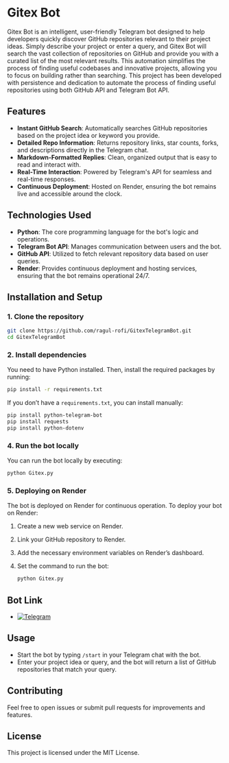 # Gitex Bot

Gitex Bot is an intelligent, user-friendly Telegram bot designed to help developers quickly discover GitHub repositories relevant to their project ideas. Simply describe your project or enter a query, and Gitex Bot will search the vast collection of repositories on GitHub and provide you with a curated list of the most relevant results. This automation simplifies the process of finding useful codebases and innovative projects, allowing you to focus on building rather than searching. This project has been developed with persistence and dedication to automate the process of finding useful repositories using both GitHub API and Telegram Bot API.

## Features

- **Instant GitHub Search**: Automatically searches GitHub repositories based on the project idea or keyword you provide.
- **Detailed Repo Information**: Returns repository links, star counts, forks, and descriptions directly in the Telegram chat.
- **Markdown-Formatted Replies**: Clean, organized output that is easy to read and interact with.
- **Real-Time Interaction**: Powered by Telegram's API for seamless and real-time responses.
- **Continuous Deployment**: Hosted on Render, ensuring the bot remains live and accessible around the clock.

## Technologies Used

- **Python**: The core programming language for the bot's logic and operations.
- **Telegram Bot API**: Manages communication between users and the bot.
- **GitHub API**: Utilized to fetch relevant repository data based on user queries.
- **Render**: Provides continuous deployment and hosting services, ensuring that the bot remains operational 24/7.

## Installation and Setup

### 1. Clone the repository

```bash
git clone https://github.com/ragul-rofi/GitexTelegramBot.git
cd GitexTelegramBot
```

### 2. Install dependencies

You need to have Python installed. Then, install the required packages by running:
```bash
pip install -r requirements.txt
```

If you don’t have a `requirements.txt`, you can install manually:

```bash
pip install python-telegram-bot
pip install requests
pip install python-dotenv
```

### 4. Run the bot locally

You can run the bot locally by executing:
```bash
python Gitex.py
```

### 5. Deploying on Render

The bot is deployed on Render for continuous operation. To deploy your bot on Render:
1. Create a new web service on Render.
2. Link your GitHub repository to Render.
3. Add the necessary environment variables on Render’s dashboard.
4. Set the command to run the bot:
   
    ```bash
    python Gitex.py
    ```

## Bot Link

- [![Telegram](https://img.shields.io/badge/Telegram-Bot-blue?logo=telegram)](https://t.me/RepoGitEX_BOT)

## Usage

- Start the bot by typing `/start` in your Telegram chat with the bot.
- Enter your project idea or query, and the bot will return a list of GitHub repositories that match your query.

## Contributing

Feel free to open issues or submit pull requests for improvements and features.

## License

This project is licensed under the MIT License.
